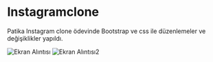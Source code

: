 # Instagramclone
Patika Instagram clone ödevinde Bootstrap ve css ile düzenlemeler ve değişiklikler yapıldı.

![Ekran Alıntısı](https://user-images.githubusercontent.com/126160216/232016526-59a88c62-fdc4-40e6-957b-433ee5522bfd.JPG)
![Ekran Alıntısı2](https://user-images.githubusercontent.com/126160216/232016536-87f1abd7-9f57-4895-a886-f1816e28a334.JPG)
